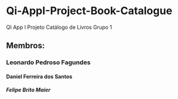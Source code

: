 # Qi-AppI-Project-Book-Catalogue
 QI App I Projeto Catálogo de Livros Grupo 1
## Membros: 
###		Leonardo Pedroso Fagundes
####	Daniel Ferreira dos Santos
#####	Felipe Brito Maier